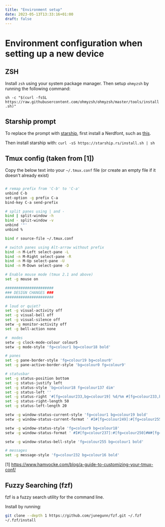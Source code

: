 ```yaml
---
title: "Environment setup"
date: 2023-05-13T13:33:16+01:00
draft: false
---
```


# Environment configuration when setting up a new device

## ZSH 

Install `zsh` using your system package manager.
Then setup `ohmyzsh` by running the following command:

 `sh -c "$(curl -fsSL https://raw.githubusercontent.com/ohmyzsh/ohmyzsh/master/tools/install.sh)"`

## Starship prompt

To replace the prompt with [starship](https://starship.rs/), first install a Nerdfont, such as [this](https://github.com/ryanoasis/nerd-fonts/releases/download/v3.0.0/Hack.zip).

Then install starship with: `curl -sS https://starship.rs/install.sh | sh`



## Tmux config (taken from [1])

Copy the below text into your `~/.tmux.conf` file (or create an empty file if it doesn't already exist)
```bash

# remap prefix from 'C-b' to 'C-a'
unbind C-b
set-option -g prefix C-a
bind-key C-a send-prefix

# split panes using | and -
bind | split-window -h
bind - split-window -v
unbind '"'
unbind %

bind r source-file ~/.tmux.conf

# switch panes using Alt-arrow without prefix
bind -n M-Left select-pane -L
bind -n M-Right select-pane -R
bind -n M-Up select-pane -U
bind -n M-Down select-pane -D

# Enable mouse mode (tmux 2.1 and above)
set -g mouse on

######################
### DESIGN CHANGES ###
######################

# loud or quiet?
set -g visual-activity off
set -g visual-bell off
set -g visual-silence off
setw -g monitor-activity off
set -g bell-action none

#  modes
setw -g clock-mode-colour colour5
setw -g mode-style 'fg=colour1 bg=colour18 bold'

# panes
set -g pane-border-style 'fg=colour19 bg=colour0'
set -g pane-active-border-style 'bg=colour0 fg=colour9'

# statusbar
set -g status-position bottom
set -g status-justify left
set -g status-style 'bg=colour18 fg=colour137 dim'
set -g status-left ''
set -g status-right '#[fg=colour233,bg=colour19] %d/%m #[fg=colour233,bg=colour8] %H:%M:%S '
set -g status-right-length 50
set -g status-left-length 20

setw -g window-status-current-style 'fg=colour1 bg=colour19 bold'
setw -g window-status-current-format ' #I#[fg=colour249]:#[fg=colour255]#W#[fg=colour249]#F '

setw -g window-status-style 'fg=colour9 bg=colour18'
setw -g window-status-format ' #I#[fg=colour237]:#[fg=colour250]#W#[fg=colour244]#F '

setw -g window-status-bell-style 'fg=colour255 bg=colour1 bold'

# messages
set -g message-style 'fg=colour232 bg=colour16 bold'
```



[1] https://www.hamvocke.com/blog/a-guide-to-customizing-your-tmux-conf/

## Fuzzy Searching (fzf)

fzf is a fuzzy search utility for the command line.

Install by running:


 ```bash
 git clone --depth 1 https://github.com/junegunn/fzf.git ~/.fzf
 ~/.fzf/install
 ```

